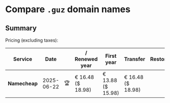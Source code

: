 # Compare `.guz` domain names

## Summary

Pricing (excluding taxes):

| Service | Date |  | / Renewed year | First year | Transfer | Restoration |
|--|--|--|--|--|--|--|
| **Namecheap** | 2025-06-22 | 🏆 | € 16.48<br>($ 18.98) | € 13.88<br>($ 15.98) | € 16.48<br>($ 18.98) |  |
